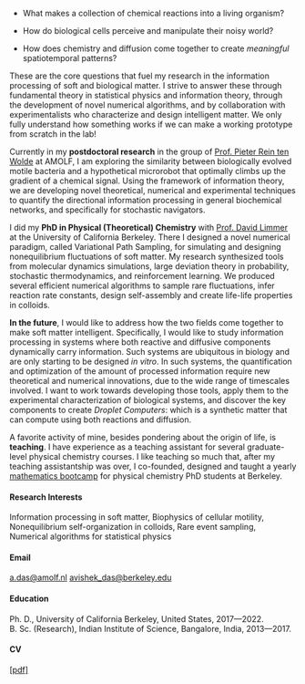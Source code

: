 - What makes a collection of chemical reactions into a living organism?

- How do biological cells perceive and manipulate their noisy world?

- How does chemistry and diffusion come together to create _meaningful_ spatiotemporal patterns?

These are the core questions that fuel my research in the information processing of soft and biological matter. I strive to answer these through fundamental theory in statistical physics and information theory, through the development of novel numerical algorithms, and by collaboration with experimentalists who characterize and design intelligent matter. We only fully understand how something works if we can make a working prototype from scratch in the lab!

Currently in my **postdoctoral research** in the group of [Prof. Pieter Rein ten Wolde](https://amolf.nl/research-groups/biochemical-networks) at AMOLF, I am exploring the similarity between biologically evolved motile bacteria and a hypothetical microrobot that optimally climbs up the gradient of a chemical signal. Using the framework of information theory, we are developing novel theoretical, numerical and experimental techniques to quantify the directional information processing in general biochemical networks, and specifically for stochastic navigators.

I did my **PhD in Physical (Theoretical) Chemistry** with [Prof. David Limmer](http://www.cchem.berkeley.edu/dtlgrp/) at the University of California Berkeley. There I designed a novel numerical paradigm, called Variational Path Sampling, for simulating and designing nonequilibrium fluctuations of soft matter. My research synthesized tools from molecular dynamics simulations, large deviation theory in probability, stochastic thermodynamics, and reinforcement learning. We produced several efficient numerical algorithms to sample rare fluctuations, infer reaction rate constants, design self-assembly and create life-life properties in colloids. 

**In the future**, I would like to address how the two fields come together to make soft matter intelligent. Specifically, I would like to study information processing in systems where both reactive and diffusive components dynamically carry information. Such systems are ubiquitous in biology and are only starting to be designed _in vitro_. In such systems, the quantification and optimization of the amount of processed information require new theoretical and numerical innovations, due to the wide range of timescales involved. I want to work towards developing those tools, apply them to the experimental characterization of biological systems, and discover the key components to create _Droplet Computers_: which is a synthetic matter that can compute using both reactions and diffusion.

A favorite activity of mine, besides pondering about the origin of life, is **teaching**. I have experience as a teaching assistant for several graduate-level physical chemistry courses. I like teaching so much that, after my teaching assistantship was over, I co-founded, designed and taught a yearly [mathematics bootcamp](https://chemmathbootcamp.com/) for physical chemistry PhD students at Berkeley.

#### Research Interests
Information processing in soft matter, Biophysics of cellular motility, Nonequilibrium self-organization in colloids, Rare event sampling, Numerical algorithms for statistical physics

#### Email
a.das@amolf.nl
avishek_das@berkeley.edu

#### Education
Ph. D., University of California Berkeley, United States, 2017—2022.\
B. Sc. (Research), Indian Institute of Science, Bangalore, India, 2013—2017.

#### CV
[[pdf]](https://avishek-das1.github.io/pdfs/cv-full.pdf)
